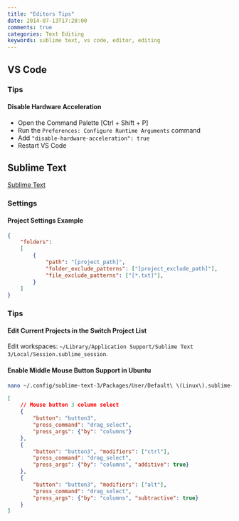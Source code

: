 ```yaml
---
title: "Editors Tips"
date: 2014-07-13T17:28:00
comments: true
categories: Text Editing
keywords: sublime text, vs code, editor, editing
---
```

## VS Code

### Tips

#### Disable Hardware Acceleration

* Open the Command Palette [Ctrl + Shift + P]
* Run the `Preferences: Configure Runtime Arguments` command
* Add `"disable-hardware-acceleration": true`
* Restart VS Code

## Sublime Text

[Sublime Text](http://www.sublimetext.com/)

### Settings

#### Project Settings Example

```json
{
    "folders":
    [
        {
            "path": "[project_path]",
            "folder_exclude_patterns": ["[project_exclude_path]"],
            "file_exclude_patterns": ["[*.txt]"],
        }
    ]
}
```

### Tips

#### Edit Current Projects in the Switch Project List

Edit workspaces: `~/Library/Application Support/Sublime Text 3/Local/Session.sublime_session`.

#### Enable Middle Mouse Button Support in Ubuntu

```bash
nano ~/.config/sublime-text-3/Packages/User/Default\ \(Linux\).sublime-mousemap
```

```json
[
    // Mouse button 3 column select
    {
        "button": "button3",
        "press_command": "drag_select",
        "press_args": {"by": "columns"}
    },
    {
        "button": "button3", "modifiers": ["ctrl"],
        "press_command": "drag_select",
        "press_args": {"by": "columns", "additive": true}
    },
    {
        "button": "button3", "modifiers": ["alt"],
        "press_command": "drag_select",
        "press_args": {"by": "columns", "subtractive": true}
    }
]
```
